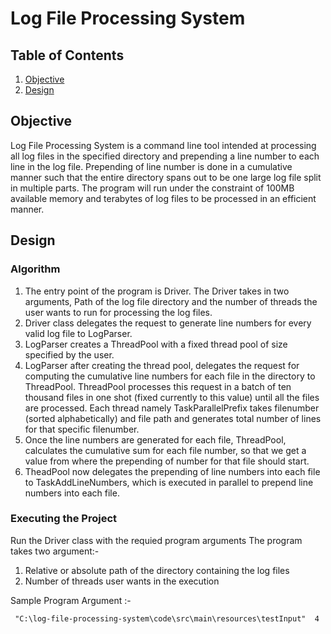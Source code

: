 # Log File Processing System

## Table of Contents
1. [Objective](#objective)
2. [Design](#design)


## Objective

Log File Processing System is a command line tool intended at processing all log files in the specified directory and prepending a line number to each line in the log file. Prepending of line number is done in a cumulative manner such that the entire directory spans out to be one large log file split in multiple parts. The program will run under the constraint of 100MB available memory and terabytes of log files to be processed in an efficient manner.

## Design

### Algorithm
1. The entry point of the program is Driver. The Driver takes in two arguments, Path of the log file directory and the number of threads the user wants to run for processing the log files. 
2. Driver class delegates the request to generate line numbers for every valid log file to LogParser. 
3. LogParser creates a ThreadPool with a fixed thread pool of size specified by the user. 
4. LogParser after creating the thread pool, delegates the request for computing the cumulative line numbers for each file in the directory to ThreadPool. ThreadPool processes this request in a batch of ten thousand files in one shot (fixed currently to this value) until all the files are processed. Each thread namely TaskParallelPrefix takes filenumber (sorted alphabetically) and file path and generates total number of lines for that specific filenumber.
5. Once the line numbers are generated for each file, ThreadPool, calculates the cumulative sum for each file number, so that we get a value from where the prepending of number for that file should start.
6. TheadPool now delegates the prepending of line numbers into each file to TaskAddLineNumbers, which is executed in parallel to prepend line numbers into each file.

### Executing the Project
Run the Driver class with the requied program arguments
The program takes two argument:-<br/>
1. Relative or absolute path of the directory containing the log files <br/>
2. Number of threads user wants in the execution<br/>

Sample Program Argument :-
```
 "C:\log-file-processing-system\code\src\main\resources\testInput"  4
```
